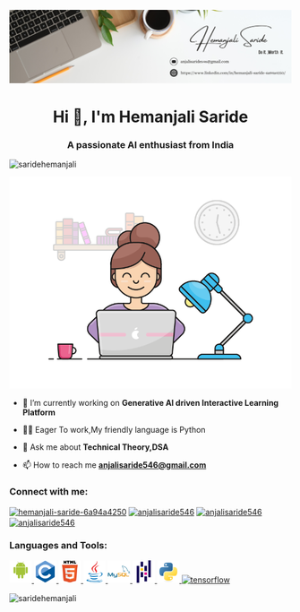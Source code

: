 <p align="center"><img src="B.png" /> </p>
<h1 align="center">Hi 👋, I'm Hemanjali Saride</h1>
<h3 align="center">A passionate AI enthusiast from India</h3>
<p align="left"> <img src="https://komarev.com/ghpvc/?username=saridehemanjali&label=Profile%20views&color=0e75b6&style=flat" alt="saridehemanjali" /> </p>
<p align="right"> <img src="C.gif" alt="saridehemanjali" /> </p>

- 🔭 I’m currently working on **Generative AI driven Interactive Learning Platform**

- 👨‍💻 Eager To work,My friendly language is Python

- 💬 Ask me about **Technical Theory,DSA**

- 📫 How to reach me **anjalisaride546@gmail.com**

<h3 align="left">Connect with me:</h3>
<p align="left">
<a href="https://linkedin.com/in/hemanjali-saride-6a94a4250" target="blank"><img align="center" src="https://raw.githubusercontent.com/rahuldkjain/github-profile-readme-generator/master/src/images/icons/Social/linked-in-alt.svg" alt="hemanjali-saride-6a94a4250" height="30" width="40" /></a>
<a href="https://www.codechef.com/users/anjalisaride546" target="blank"><img align="center" src="https://cdn.jsdelivr.net/npm/simple-icons@3.1.0/icons/codechef.svg" alt="anjalisaride546" height="30" width="40" /></a>
<a href="https://www.hackerrank.com/anjalisaride546" target="blank"><img align="center" src="https://raw.githubusercontent.com/rahuldkjain/github-profile-readme-generator/master/src/images/icons/Social/hackerrank.svg" alt="anjalisaride546" height="30" width="40" /></a>
<a href="https://www.leetcode.com/anjalisaride546" target="blank"><img align="center" src="https://raw.githubusercontent.com/rahuldkjain/github-profile-readme-generator/master/src/images/icons/Social/leet-code.svg" alt="anjalisaride546" height="30" width="40" /></a>
</p>

<h3 align="left">Languages and Tools:</h3>
<p align="left"> <a href="https://developer.android.com" target="_blank" rel="noreferrer"> <img src="https://raw.githubusercontent.com/devicons/devicon/master/icons/android/android-original-wordmark.svg" alt="android" width="40" height="40"/> </a> <a href="https://www.cprogramming.com/" target="_blank" rel="noreferrer"> <img src="https://raw.githubusercontent.com/devicons/devicon/master/icons/c/c-original.svg" alt="c" width="40" height="40"/> </a> <a href="https://www.w3.org/html/" target="_blank" rel="noreferrer"> <img src="https://raw.githubusercontent.com/devicons/devicon/master/icons/html5/html5-original-wordmark.svg" alt="html5" width="40" height="40"/> </a> <a href="https://www.java.com" target="_blank" rel="noreferrer"> <img src="https://raw.githubusercontent.com/devicons/devicon/master/icons/java/java-original.svg" alt="java" width="40" height="40"/> </a> <a href="https://www.mysql.com/" target="_blank" rel="noreferrer"> <img src="https://raw.githubusercontent.com/devicons/devicon/master/icons/mysql/mysql-original-wordmark.svg" alt="mysql" width="40" height="40"/> </a> <a href="https://pandas.pydata.org/" target="_blank" rel="noreferrer"> <img src="https://raw.githubusercontent.com/devicons/devicon/2ae2a900d2f041da66e950e4d48052658d850630/icons/pandas/pandas-original.svg" alt="pandas" width="40" height="40"/> </a> <a href="https://www.python.org" target="_blank" rel="noreferrer"> <img src="https://raw.githubusercontent.com/devicons/devicon/master/icons/python/python-original.svg" alt="python" width="40" height="40"/> </a> <a href="https://www.tensorflow.org" target="_blank" rel="noreferrer"> <img src="https://www.vectorlogo.zone/logos/tensorflow/tensorflow-icon.svg" alt="tensorflow" width="40" height="40"/> </a> </p>

<p><img align="center" src="https://github-readme-stats.vercel.app/api/top-langs?username=saridehemanjali&show_icons=true&locale=en&layout=compact" alt="saridehemanjali" /></p>


